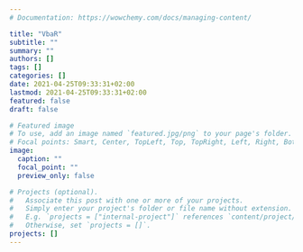 ```yaml
---
# Documentation: https://wowchemy.com/docs/managing-content/

title: "VbaR"
subtitle: ""
summary: ""
authors: []
tags: []
categories: []
date: 2021-04-25T09:33:31+02:00
lastmod: 2021-04-25T09:33:31+02:00
featured: false
draft: false

# Featured image
# To use, add an image named `featured.jpg/png` to your page's folder.
# Focal points: Smart, Center, TopLeft, Top, TopRight, Left, Right, BottomLeft, Bottom, BottomRight.
image:
  caption: ""
  focal_point: ""
  preview_only: false

# Projects (optional).
#   Associate this post with one or more of your projects.
#   Simply enter your project's folder or file name without extension.
#   E.g. `projects = ["internal-project"]` references `content/project/deep-learning/index.md`.
#   Otherwise, set `projects = []`.
projects: []
---
```

